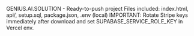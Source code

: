 GENIUS.AI.SOLUTION - Ready-to-push project
Files included: index.html, api/, setup.sql, package.json, .env (local)
IMPORTANT: Rotate Stripe keys immediately after download and set SUPABASE_SERVICE_ROLE_KEY in Vercel env.
